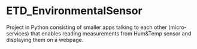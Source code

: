 # ETD_EnvironmentalSensor
Project in Python consisting of smaller apps talking to each other (micro-services) that enables reading measurements from Hum&amp;Temp sensor and displaying them on a webpage.
